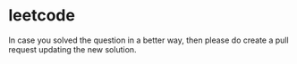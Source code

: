 # leetcode
In case you solved the question in a better way, then please do create a pull request updating the new solution. 